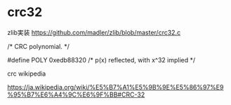 # crc32

zlib実装 https://github.com/madler/zlib/blob/master/crc32.c

/* CRC polynomial. */

#define POLY 0xedb88320         /* p(x) reflected, with x^32 implied */

crc wikipedia

https://ja.wikipedia.org/wiki/%E5%B7%A1%E5%9B%9E%E5%86%97%E9%95%B7%E6%A4%9C%E6%9F%BB#CRC-32
